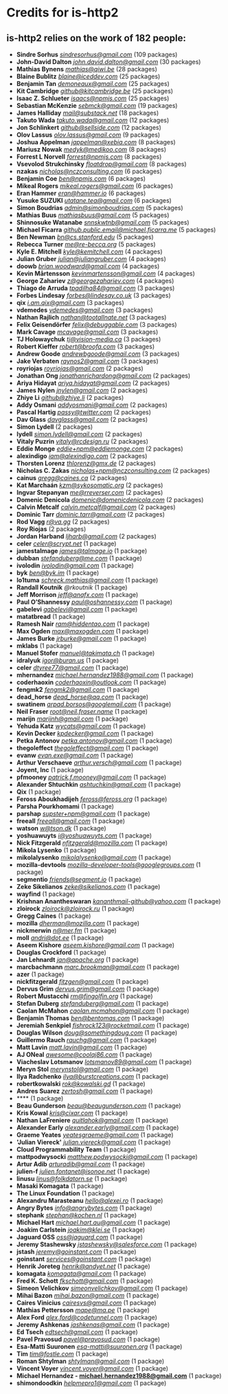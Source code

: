 # Credits for is-http2
## is-http2 relies on the work of 182 people:

- **Sindre Sorhus** *sindresorhus@gmail.com* (109 packages)
- **John-David Dalton** *john.david.dalton@gmail.com* (30 packages)
- **Mathias Bynens** *mathias@qiwi.be* (28 packages)
- **Blaine Bublitz** *blaine@iceddev.com* (25 packages)
- **Benjamin Tan** *demoneaux@gmail.com* (25 packages)
- **Kit Cambridge** *github@kitcambridge.be* (25 packages)
- **Isaac Z. Schlueter** *isaacs@npmjs.com* (25 packages)
- **Sebastian McKenzie** *sebmck@gmail.com* (19 packages)
- **James Halliday** *mail@substack.net* (18 packages)
- **Takuto Wada** *takuto.wada@gmail.com* (12 packages)
- **Jon Schlinkert** *github@sellside.com* (12 packages)
- **Olov Lassus** *olov.lassus@gmail.com* (9 packages)
- **Joshua Appelman** *jappelman@xebia.com* (8 packages)
- **Mariusz Nowak** *medyk@medikoo.com* (8 packages)
- **Forrest L Norvell** *forrest@npmjs.com* (8 packages)
- **Vsevolod Strukchinsky** *floatdrop@gmail.com* (8 packages)
- **nzakas** *nicholas@nczconsulting.com* (6 packages)
- **Benjamin Coe** *ben@npmjs.com* (6 packages)
- **Mikeal Rogers** *mikeal.rogers@gmail.com* (6 packages)
- **Eran Hammer** *eran@hammer.io* (6 packages)
- **Yusuke SUZUKI** *utatane.tea@gmail.com* (6 packages)
- **Simon Boudrias** *admin@simonboudrias.com* (5 packages)
- **Mathias Buus** *mathiasbuus@gmail.com* (5 packages)
- **Shinnosuke Watanabe** *snnskwtnb@gmail.com* (5 packages)
- **Michael Ficarra** *github.public.email@michael.ficarra.me* (5 packages)
- **Ben Newman** *bn@cs.stanford.edu* (5 packages)
- **Rebecca Turner** *me@re-becca.org* (5 packages)
- **Kyle E. Mitchell** *kyle@kemitchell.com* (4 packages)
- **Julian Gruber** *julian@juliangruber.com* (4 packages)
- **doowb** *brian.woodward@gmail.com* (4 packages)
- **Kevin Mårtensson** *kevinmartensson@gmail.com* (4 packages)
- **George Zahariev** *z@georgezahariev.com* (4 packages)
- **Thiago de Arruda** *tpadilha84@gmail.com* (3 packages)
- **Forbes Lindesay** *forbes@lindesay.co.uk* (3 packages)
- **qix** *i.am.qix@gmail.com* (3 packages)
- **vdemedes** *vdemedes@gmail.com* (3 packages)
- **Nathan Rajlich** *nathan@tootallnate.net* (3 packages)
- **Felix Geisendörfer** *felix@debuggable.com* (3 packages)
- **Mark Cavage** *mcavage@gmail.com* (3 packages)
- **TJ Holowaychuk** *tj@vision-media.ca* (3 packages)
- **Robert Kieffer** *robert@broofa.com* (3 packages)
- **Andrew Goode** *andrewbgoode@gmail.com* (3 packages)
- **Jake Verbaten** *raynos2@gmail.com* (3 packages)
- **royriojas** *royriojas@gmail.com* (2 packages)
- **Jonathan Ong** *jonathanrichardong@gmail.com* (2 packages)
- **Ariya Hidayat** *ariya.hidayat@gmail.com* (2 packages)
- **James Nylen** *jnylen@gmail.com* (2 packages)
- **Zhiye Li** *github@zhiye.li* (2 packages)
- **Addy Osmani** *addyosmani@gmail.com* (2 packages)
- **Pascal Hartig** *passy@twitter.com* (2 packages)
- **Dav Glass** *davglass@gmail.com* (2 packages)
- **Simon Lydell** (2 packages)
- **lydell** *simon.lydell@gmail.com* (2 packages)
- **Vitaly Puzrin** *vitaly@rcdesign.ru* (2 packages)
- **Eddie Monge** *eddie+npm@eddiemonge.com* (2 packages)
- **alexindigo** *iam@alexindigo.com* (2 packages)
- **Thorsten Lorenz** *thlorenz@gmx.de* (2 packages)
- **Nicholas C. Zakas** *nicholas+npm@nczconsulting.com* (2 packages)
- **cainus** *gregg@caines.ca* (2 packages)
- **Kat Marchaán** *kzm@sykosomatic.org* (2 packages)
- **Ingvar Stepanyan** *me@rreverser.com* (2 packages)
- **Domenic Denicola** *domenic@domenicdenicola.com* (2 packages)
- **Calvin Metcalf** *calvin.metcalf@gmail.com* (2 packages)
- **Dominic Tarr** *dominic.tarr@gmail.com* (2 packages)
- **Rod Vagg** *r@va.gg* (2 packages)
- **Roy Riojas** (2 packages)
- **Jordan Harband** *ljharb@gmail.com* (2 packages)
- **celer** *celer@scrypt.net* (1 package)
- **jamestalmage** *james@talmage.io* (1 package)
- **dubban** *stefanduberg@me.com* (1 package)
- **ivolodin** *ivolodin@gmail.com* (1 package)
- **byk** *ben@byk.im* (1 package)
- **lo1tuma** *schreck.mathias@gmail.com* (1 package)
- **Randall Koutnik** *@rkoutnik* (1 package)
- **Jeff Morrison** *jeff@anafx.com* (1 package)
- **Paul O’Shannessy** *paul@oshannessy.com* (1 package)
- **gabelevi** *gabelevi@gmail.com* (1 package)
- **matatbread** (1 package)
- **Ramesh Nair** *ram@hiddentao.com* (1 package)
- **Max Ogden** *max@maxogden.com* (1 package)
- **James Burke** *jrburke@gmail.com* (1 package)
- **mklabs** (1 package)
- **Manuel Stofer** *manuel@takimata.ch* (1 package)
- **idralyuk** *igor@buran.us* (1 package)
- **celer** *dtyree77@gmail.com* (1 package)
- **mhernandez** *michael.hernandez1988@gmail.com* (1 package)
- **coderhaoxin** *coderhaoxin@outlook.com* (1 package)
- **fengmk2** *fengmk2@gmail.com* (1 package)
- **dead_horse** *dead_horse@qq.com* (1 package)
- **swatinem** *arpad.borsos@googlemail.com* (1 package)
- **Neil Fraser** *root@neil.fraser.name* (1 package)
- **marijn** *marijnh@gmail.com* (1 package)
- **Yehuda Katz** *wycats@gmail.com* (1 package)
- **Kevin Decker** *kpdecker@gmail.com* (1 package)
- **Petka Antonov** *petka.antonov@gmail.com* (1 package)
- **thegoleffect** *thegoleffect@gmail.com* (1 package)
- **evanw** *evan.exe@gmail.com* (1 package)
- **Arthur Verschaeve** *arthur.versch@gmail.com* (1 package)
- **Joyent, Inc** (1 package)
- **pfmooney** *patrick.f.mooney@gmail.com* (1 package)
- **Alexander Shtuchkin** *ashtuchkin@gmail.com* (1 package)
- **Qix** (1 package)
- **Feross Aboukhadijeh** *feross@feross.org* (1 package)
- **Parsha Pourkhomami** (1 package)
- **parshap** *supster+npm@gmail.com* (1 package)
- **freeall** *freeall@gmail.com* (1 package)
- **watson** *w@tson.dk* (1 package)
- **yoshuawuyts** *i@yoshuawuyts.com* (1 package)
- **Nick Fitzgerald** *nfitzgerald@mozilla.com* (1 package)
- **Mikola Lysenko** (1 package)
- **mikolalysenko** *mikolalysenko@gmail.com* (1 package)
- **mozilla-devtools** *mozilla-developer-tools@googlegroups.com* (1 package)
- **segmentio** *friends@segment.io* (1 package)
- **Zeke Sikelianos** *zeke@sikelianos.com* (1 package)
- **wayfind** (1 package)
- **Krishnan Anantheswaran** *kananthmail-github@yahoo.com* (1 package)
- **zloirock** *zloirock@zloirock.ru* (1 package)
- **Gregg Caines** (1 package)
- **mozilla** *dherman@mozilla.com* (1 package)
- **nickmerwin** *n@mer.fm* (1 package)
- **moll** *andri@dot.ee* (1 package)
- **Aseem Kishore** *aseem.kishore@gmail.com* (1 package)
- **Douglas Crockford** (1 package)
- **Jan Lehnardt** *jan@apache.org* (1 package)
- **marcbachmann** *marc.brookman@gmail.com* (1 package)
- **azer** (1 package)
- **nickfitzgerald** *fitzgen@gmail.com* (1 package)
- **Dervus Grim** *dervus.grim@gmail.com* (1 package)
- **Robert Mustacchi** *rm@fingolfin.org* (1 package)
- **Stefan Duberg** *stefanduberg@gmail.com* (1 package)
- **Caolan McMahon** *caolan.mcmahon@gmail.com* (1 package)
- **Benjamin Thomas** *ben@bentomas.com* (1 package)
- **Jeremiah Senkpiel** *fishrock123@rocketmail.com* (1 package)
- **Douglas Wilson** *doug@somethingdoug.com* (1 package)
- **Guillermo Rauch** *rauchg@gmail.com* (1 package)
- **Matt Lavin** *matt.lavin@gmail.com* (1 package)
- **AJ ONeal** *awesome@coolaj86.com* (1 package)
- **Viacheslav Lotsmanov** *lotsmanov89@gmail.com* (1 package)
- **Meryn Stol** *merynstol@gmail.com* (1 package)
- **Ilya Radchenko** *ilya@burstcreations.com* (1 package)
- **robertkowalski** *rok@kowalski.gd* (1 package)
- **Andres Suarez** *zertosh@gmail.com* (1 package)
- **** (1 package)
- **Beau Gunderson** *beau@beaugunderson.com* (1 package)
- **Kris Kowal** *kris@cixar.com* (1 package)
- **Nathan LaFreniere** *quitlahok@gmail.com* (1 package)
- **Alexander Early** *alexander.early@gmail.com* (1 package)
- **Graeme Yeates** *yeatesgraeme@gmail.com* (1 package)
- **'Julian Viereck'** *julian.viereck@gmail.com* (1 package)
- **Cloud Programmability Team** (1 package)
- **mattpodwysocki** *matthew.podwysocki@gmail.com* (1 package)
- **Artur Adib** *arturadib@gmail.com* (1 package)
- **julien-f** *julien.fontanet@isonoe.net* (1 package)
- **linusu** *linus@folkdatorn.se* (1 package)
- **Masaki Komagata** (1 package)
- **The Linux Foundation** (1 package)
- **Alexandru Marasteanu** *hello@alexei.ro* (1 package)
- **Angry Bytes** *info@angrybytes.com* (1 package)
- **stephank** *stephan@kochen.nl* (1 package)
- **Michael Hart** *michael.hart.au@gmail.com* (1 package)
- **Joakim Carlstein** *joakim@klei.se* (1 package)
- **Jaguard OSS** *oss@jaguard.com* (1 package)
- **Jeremy Stashewsky** *jstashewsky@salesforce.com* (1 package)
- **jstash** *jeremy@goinstant.com* (1 package)
- **goinstant** *services@goinstant.com* (1 package)
- **Henrik Joreteg** *henrik@andyet.net* (1 package)
- **komagata** *komagata@gmail.com* (1 package)
- **Fred K. Schott** *fkschott@gmail.com* (1 package)
- **Simeon Velichkov** *simeonvelichkov@gmail.com* (1 package)
- **Mihai Bazon** *mihai.bazon@gmail.com* (1 package)
- **Caires Vinicius** *cairesvs@gmail.com* (1 package)
- **Mathias Pettersson** *mape@ma.pe* (1 package)
- **Alex Ford** *alex.ford@codetunnel.com* (1 package)
- **Jeremy Ashkenas** *jashkenas@gmail.com* (1 package)
- **Ed Tsech** *edtsech@gmail.com* (1 package)
- **Pavel Pravosud** *pavel@pravosud.com* (1 package)
- **Esa-Matti Suuronen** *esa-matti@suuronen.org* (1 package)
- **Tim** *tim@fostle.com* (1 package)
- **Roman Shtylman** *shtylman@gmail.com* (1 package)
- **Vincent Voyer** *vincent.voyer@gmail.com* (1 package)
- **Michael Hernandez - michael.hernandez1988@gmail.com** (1 package)
- **shimondoodkin** *helpmepro1@gmail.com* (1 package)

